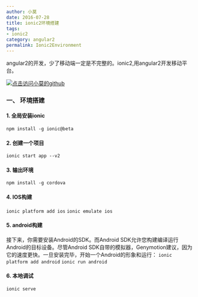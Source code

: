 ```yaml
---
author: 小莫
date: 2016-07-28
title: ionic2环境搭建
tags:
- ionic2
category: angular2
permalink: Ionic2Environment
---
```

angular2的开发，少了移动端一定是不完整的。ionic2,用angular2开发移动平台。
<!-- more -->
[![点击访问小莫的github](https://image.xiaomo.info/banner/ionic2.png)](https://github.com/syoubaku)

### 一、 环境搭建
#### 1. 全局安装ionic  
`npm install -g ionic@beta`

#### 2. 创建一个项目  
`ionic start app --v2`

#### 3. 输出环境
`npm install -g cordova`

#### 4. IOS构建
`ionic platform add ios`
`ionic emulate ios`

#### 5. android构建
接下来，你需要安装Android的SDK。而Android SDK允许您构建编译运行Android的目标设备。尽管Android SDK自带的模拟器，Genymotion建议，因为它的速度更快。一旦安装完毕，开始一个Android的形象和运行：
`ionic platform add android`
`ionic run android`

#### 6. 本地调试
`ionic serve`
